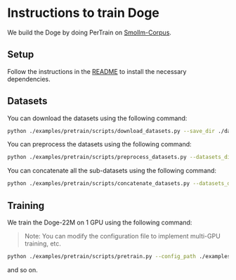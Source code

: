 # Instructions to train Doge

We build the Doge by doing PerTrain on [Smollm-Corpus](https://huggingface.co/datasets/HuggingFaceTB/smollm-corpus).

## Setup

Follow the instructions in the [README](../README.md) to install the necessary dependencies.

## Datasets

You can download the datasets using the following command:

```bash
python ./examples/pretrain/scripts/download_datasets.py --save_dir ./datasets --cache_dir ./cache --num_proc 1
```

You can preprocess the datasets using the following command:

```bash
python ./examples/pretrain/scripts/preprocess_datasets.py --datasets_dir ./datasets --save_dir ./datasets --tokenizer_path ./examples/tokenizer --tokens 100000000000 --max_length 2048 --num_proc 16
```

You can concatenate all the sub-datasets using the following command:

```bash
python ./examples/pretrain/scripts/concatenate_datasets.py --datasets_dir ./datasets --save_dir ./datasets --num_proc 16
```

## Training

We train the Doge-22M on 1 GPU using the following command:

> Note: You can modify the configuration file to implement multi-GPU training, etc.

```bash
python ./examples/pretrain/scripts/pretrain.py --config_path ./examples/pretrain/configs/doge_22M.yaml --logging_dir ./logs --output_dir ./results --tokenizer_path ./examples/tokenizer --resume_from_checkpoint <path_to_checkpoint>
```

and so on.